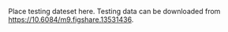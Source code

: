 Place testing dateset here. Testing data can be downloaded from https://10.6084/m9.figshare.13531436.
